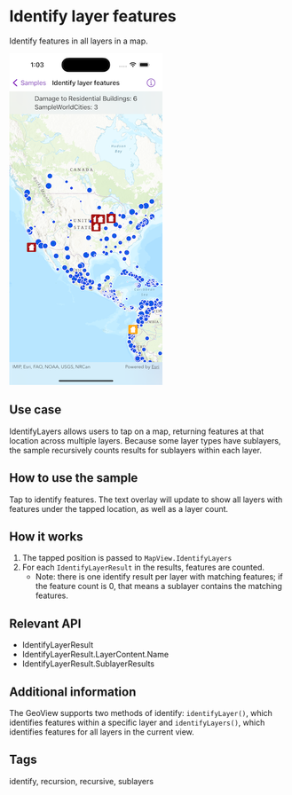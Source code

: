 # Identify layer features

Identify features in all layers in a map.

![Image of identify layer features](identify-layer-features.png)

## Use case

IdentifyLayers allows users to tap on a map, returning features at that location across multiple layers. Because some layer types have sublayers, the sample recursively counts results for sublayers within each layer.

## How to use the sample

Tap to identify features. The text overlay will update to show all layers with features under the tapped location, as well as a layer count.

## How it works

1. The tapped position is passed to `MapView.IdentifyLayers`
2. For each `IdentifyLayerResult` in the results, features are counted.
    * Note: there is one identify result per layer with matching features; if the feature count is 0, that means a sublayer contains the matching features.

## Relevant API

* IdentifyLayerResult
* IdentifyLayerResult.LayerContent.Name
* IdentifyLayerResult.SublayerResults

## Additional information

The GeoView supports two methods of identify: `identifyLayer()`, which identifies features within a specific layer and `identifyLayers()`, which identifies features for all layers in the current view.

## Tags

identify, recursion, recursive, sublayers
